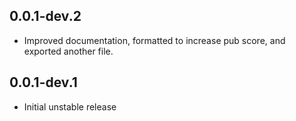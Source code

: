 ## 0.0.1-dev.2

- Improved documentation, formatted to increase pub score, and exported another file.
## 0.0.1-dev.1

- Initial unstable release

